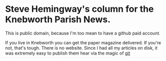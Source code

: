 # Steve Hemingway's column for the Knebworth Parish News.

This is public domain, because I'm too mean to have a github paid account. 

If you live in Knebworth you can get the paper magazine delivered. 
If you're not, that's tough. There is no website. 
Since I had all my articles on disk, it was extremely easy to publish them hear via the magic of [git](https://git-scm.com/)

